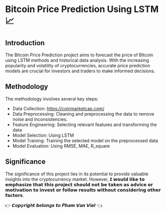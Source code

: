 # Bitcoin Price Prediction Using LSTM 📈

## Introduction

The Bitcoin Price Prediction project aims to forecast the price of Bitcoin using LSTM methods and historical data analysis. With the increasing popularity and volatility of cryptocurrencies, accurate price prediction models are crucial for investors and traders to make informed decisions.

## Methodology

The methodology involves several key steps:
* Data Collection: https://coinmarketcap.com/
* Data Preprocessing: Cleaning and preprocessing the data to remove noise and inconsistencies.
* Feature Engineering: Selecting relevant features and transforming the data
* Model Selection: Using LSTM
* Model Training: Training the selected model on the preprocessed data
* Model Evaluation: Using RMSE, MAE, R_square

## Significance
The significance of this project lies in its potential to provide valuable insights into the cryptocurrency market. However, 𝗜 𝘄𝗼𝘂𝗹𝗱 𝗹𝗶𝗸𝗲 𝘁𝗼 𝗲𝗺𝗽𝗵𝗮𝘀𝗶𝘇𝗲 𝘁𝗵𝗮𝘁 𝘁𝗵𝗶𝘀 𝗽𝗿𝗼𝗷𝗲𝗰𝘁 𝘀𝗵𝗼𝘂𝗹𝗱 𝗻𝗼𝘁 𝗯𝗲 𝘁𝗮𝗸𝗲𝗻 𝗮𝘀 𝗮𝗱𝘃𝗶𝗰𝗲 𝗼𝗿 𝗺𝗼𝘁𝗶𝘃𝗮𝘁𝗶𝗼𝗻 𝘁𝗼 𝗶𝗻𝘃𝗲𝘀𝘁 𝗼𝗿 𝗳𝗼𝗹𝗹𝗼𝘄 𝗿𝗲𝘀𝘂𝗹𝘁𝘀 𝘄𝗶𝘁𝗵𝗼𝘂𝘁 𝗰𝗼𝗻𝘀𝗶𝗱𝗲𝗿𝗶𝗻𝗴 𝗼𝘁𝗵𝗲𝗿 𝗳𝗮𝗰𝘁𝗼𝗿𝘀.

👉 𝘾𝒐𝙥𝒚𝙧𝒊𝙜𝒉𝙩 𝙗𝒆𝙡𝒐𝙣𝒈𝙨 𝙩𝒐 𝑷𝙝𝒂𝙢 𝙑𝒂𝙣 𝙑𝒊𝙚𝒕 👈

